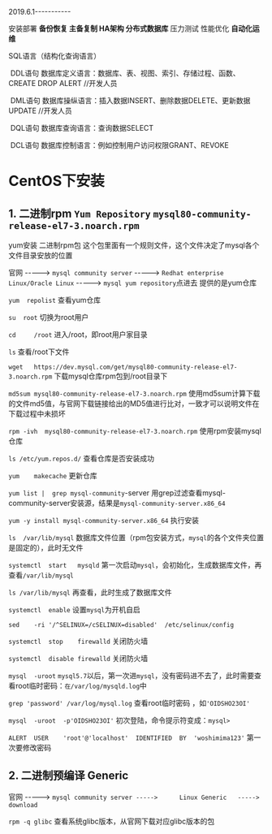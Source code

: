 2019.6.1-----------

安装部署		**备份恢复		主备复制		HA架构		分布式数据库**		压力测试		性能优化		**自动化运维**

SQL语言（结构化查询语言）

​		DDL语句	数据库定义语言：数据库、表、视图、索引、存储过程、函数、CREATE	DROP	ALERT		//开发人员

​		DML语句	数据库操纵语言：插入数据INSERT、删除数据DELETE、更新数据UPDATE		//开发人员

​		DQL语句	数据库查询语言：查询数据SELECT

​		DCL语句	数据库控制语言：例如控制用户访问权限GRANT、REVOKE

# CentOS下安装

## 1.	二进制rpm		`Yum Repository`		`mysql80-community-release-el7-3.noarch.rpm`	

yum安装		二进制rpm包		这个包里面有一个规则文件，这个文件决定了mysql各个文件目录安放的位置 

官网  	----->		`mysql community server` ----->		`Redhat enterprise Linux/Oracle Linux`	----->		`mysql yum repository`点进去  提供的是yum仓库	

`yum  repolist`		查看yum仓库

`su  root`		切换为root用户

`cd 	/root`		进入/root，即root用户家目录			

`ls`		查看/root下文件

`wget	https://dev.mysql.com/get/mysql80-community-release-el7-3.noarch.rpm`	下载mysql仓库rpm包到/root目录下

`md5sum	mysql80-community-release-el7-3.noarch.rpm`			使用md5sum计算下载的文件md5值，与官网下载链接给出的MD5值进行比对，一致才可以说明文件在下载过程中未损坏

`rpm -ivh  mysql80-community-release-el7-3.noarch.rpm`			使用rpm安装mysql仓库

`ls	/etc/yum.repos.d/`			查看仓库是否安装成功

`yum	makecache`				更新仓库		

`yum list |  grep mysql-community`-server			用grep过滤查看mysql-community-server安装源，结果是`mysql-community-server.x86_64` 

`yum -y install mysql-community-server.x86_64` 		执行安装

`ls	 /var/lib/mysql`		数据库文件位置（rpm包安装方式，`mysql`的各个文件夹位置是固定的），此时无文件

`systemctl	start 	mysqld`	第一次启动`mysql`，会初始化，生成数据库文件，再查看`/var/lib/mysql`

`ls	/var/lib/mysql`		再查看，此时生成了数据库文件

`systemctl	enable`		设置`mysql`为开机自启

`sed	-ri	'/^SELINUX=/cSELINUX=disabled'	/etc/selinux/config`		

`systemctl	stop	firewalld`		关闭防火墙 

`systemctl	disable	firewalld`	关闭防火墙

`mysql	-uroot`		`mysql5.7`以后，第一次进`mysql`，没有密码进不去了，此时需要查看root临时密码：`在/var/log/mysqld.log`中

`grep 'password' /var/log/mysql.log`			查看root临时密码 ，如`'OIDSHO23OI'`

`mysql	-uroot 	-p'OIDSHO23OI'`		初次登陆，命令提示符变成：`mysql>`

​		`ALERT	USER	'root'@'localhost'	IDENTIFIED	BY	'woshimima123'`			第一次要修改密码



## 2.	二进制预编译			Generic			

官网  	----->		`mysql community server ----->		Linux Generic	----->	download`	

`rpm -q glibc`		查看系统glibc版本，从官网下载对应glibc版本的包



































